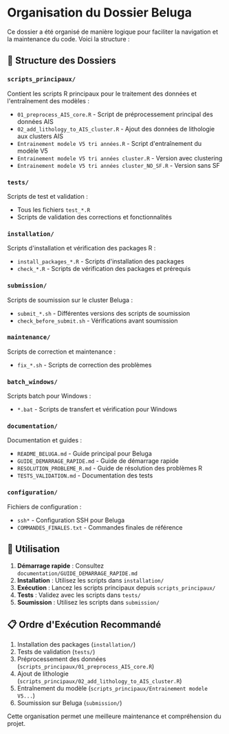 # Organisation du Dossier Beluga

Ce dossier a été organisé de manière logique pour faciliter la navigation et la maintenance du code. Voici la structure :

## 📁 Structure des Dossiers

### `scripts_principaux/`
Contient les scripts R principaux pour le traitement des données et l'entraînement des modèles :
- `01_preprocess_AIS_core.R` - Script de préprocessement principal des données AIS
- `02_add_lithology_to_AIS_cluster.R` - Ajout des données de lithologie aux clusters AIS
- `Entrainement modele V5 tri années.R` - Script d'entraînement du modèle V5
- `Entrainement modele V5 tri années cluster.R` - Version avec clustering
- `Entrainement modele V5 tri années cluster_NO_SF.R` - Version sans SF

### `tests/`
Scripts de test et validation :
- Tous les fichiers `test_*.R`
- Scripts de validation des corrections et fonctionnalités

### `installation/`
Scripts d'installation et vérification des packages R :
- `install_packages_*.R` - Scripts d'installation des packages
- `check_*.R` - Scripts de vérification des packages et prérequis

### `submission/`
Scripts de soumission sur le cluster Beluga :
- `submit_*.sh` - Différentes versions des scripts de soumission
- `check_before_submit.sh` - Vérifications avant soumission

### `maintenance/`
Scripts de correction et maintenance :
- `fix_*.sh` - Scripts de correction des problèmes

### `batch_windows/`
Scripts batch pour Windows :
- `*.bat` - Scripts de transfert et vérification pour Windows

### `documentation/`
Documentation et guides :
- `README_BELUGA.md` - Guide principal pour Beluga
- `GUIDE_DEMARRAGE_RAPIDE.md` - Guide de démarrage rapide
- `RESOLUTION_PROBLEME_R.md` - Guide de résolution des problèmes R
- `TESTS_VALIDATION.md` - Documentation des tests

### `configuration/`
Fichiers de configuration :
- `ssh*` - Configuration SSH pour Beluga
- `COMMANDES_FINALES.txt` - Commandes finales de référence

## 🚀 Utilisation

1. **Démarrage rapide** : Consultez `documentation/GUIDE_DEMARRAGE_RAPIDE.md`
2. **Installation** : Utilisez les scripts dans `installation/`
3. **Exécution** : Lancez les scripts principaux depuis `scripts_principaux/`
4. **Tests** : Validez avec les scripts dans `tests/`
5. **Soumission** : Utilisez les scripts dans `submission/`

## 📋 Ordre d'Exécution Recommandé

1. Installation des packages (`installation/`)
2. Tests de validation (`tests/`)
3. Préprocessement des données (`scripts_principaux/01_preprocess_AIS_core.R`)
4. Ajout de lithologie (`scripts_principaux/02_add_lithology_to_AIS_cluster.R`)
5. Entraînement du modèle (`scripts_principaux/Entrainement modele V5...`)
6. Soumission sur Beluga (`submission/`)

Cette organisation permet une meilleure maintenance et compréhension du projet. 